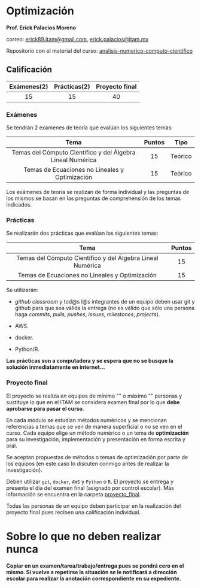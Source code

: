 # Optimización

**Prof. Erick Palacios Moreno**

correo: erick89.itam@gmail.com, erick.palacios@itam.mx
        
Repositorio con el material del curso: [analisis-numerico-computo-cientifico](https://github.com/ITAM-DS/analisis-numerico-computo-cientifico)

## Calificación

|Exámenes(2)| Prácticas(2)|Proyecto final|
|:---:|:---:|:---:|
|15|15|40|


### Exámenes

Se tendrán 2 exámenes de teoría que evalúan los siguientes temas:

|Tema| Puntos| Tipo|
|:---:|:---:|:---:|
|Temas del Cómputo Científico y del Álgebra Lineal Numérica|15|Teórico|
|Temas de Ecuaciones no Lineales y Optimización|15|Teórico|


Los exámenes de teoría se realizan de forma individual y las preguntas de los mismos se basan en las preguntas de comprehensión de los temas indicados. 


### Prácticas

Se realizarán dos prácticas que evalúan los siguientes temas:

|Tema| Puntos|
|:---:|:---:|
|Temas del Cómputo Científico y del Álgebra Lineal Numérica|15|
|Temas de Ecuaciones no Lineales y Optimización|15|

Se utilizarán:

* *github classroom* y tod@s l@s integrantes de un equipo deben usar git y github para que sea válida la entrega (no es válido que sólo una persona haga *commits*, *pulls*, *pushes*, *issues*, *milestones*, *projects*).

* AWS.

* docker.

* Python/R.

**Las prácticas son a computadora y se espera que no se busque la solución inmediatamente en internet...**


### Proyecto final

El proyecto se realiza en equipos de mínimo "" o máximo "" personas y sustituye lo que en el ITAM se considera examen final por lo que **debe aprobarse para pasar el curso**.

En cada módulo se estudian métodos numéricos y se mencionan referencias a temas que se ven de manera superficial o no se ven en el curso. Cada equipo elige un método numérico o un tema de **optimización** para su investigación, implementación  y presentación en forma escrita y oral.

Se aceptan propuestas de métodos o temas de optimización por parte de los equipos (en este caso lo discuten conmigo antes de realizar la investigación).

Deben utilizar `git`, `docker`, `AWS` y `Python` o `R`. El proyecto se entrega y presenta el día del examen final (asignado por control escolar). Más información se encuentra en la carpeta [proyecto_final](proyecto_final).

Todas las personas de un equipo deben participar en la realización del proyecto final pues reciben una calificación individual.


# Sobre lo que no deben realizar nunca

**Copiar en un examen/tarea/trabajo/entrega pues se pondrá cero en el mismo. Si vuelve a repetirse la situación se le notificará a dirección escolar para realizar la anotación correspondiente en su expediente.**

